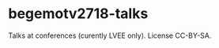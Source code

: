 begemotv2718-talks
==================

Talks at conferences (curently LVEE only). License CC-BY-SA.

